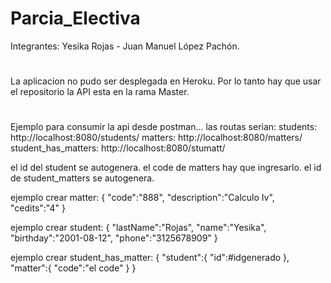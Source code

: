 # Parcia_Electiva
Integrantes: Yesika Rojas - Juan Manuel López Pachón.
#
La aplicacion no pudo ser desplegada en Heroku.
Por lo tanto hay que usar el repositorio la API esta en la rama Master.
#
Ejemplo para consumir la api desde postman...
las routas serian:
  students: http://localhost:8080/students/
  matters: http://localhost:8080/matters/
  student_has_matters: http://localhost:8080/stumatt/
 
 el id del student se autogenera.
 el code de matters hay que ingresarlo.
 el id de student_matters se autogenera.
 
 
 ejemplo crear matter:
 {
	"code":"888",
	"description":"Calculo Iv",
	"cedits":"4"
}

ejemplo crear student:
{
	"lastName":"Rojas",
	"name":"Yesika",
	"birthday":"2001-08-12",
	"phone":"3125678909"
}

ejemplo crear student_has_matter:
{
	"student":{
		"id":#idgenerado
	},
	"matter":{
		"code":"el code"
	}
}
